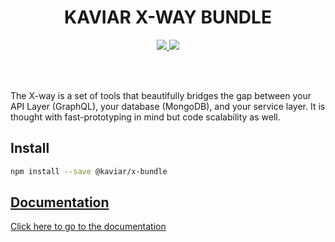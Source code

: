<h1 align="center">KAVIAR X-WAY BUNDLE</h1>

<p align="center">
  <a href="https://travis-ci.org/kaviarjs/x-bundle">
    <img src="https://api.travis-ci.org/kaviarjs/x-bundle.svg?branch=master" />
  </a>
  <a href="https://coveralls.io/github/kaviarjs/x-bundle?branch=master">
    <img src="https://coveralls.io/repos/github/kaviarjs/x-bundle/badge.svg?branch=master" />
  </a>
</p>

<br />
<br />

The X-way is a set of tools that beautifully bridges the gap between your API Layer (GraphQL), your database (MongoDB), and your service layer. It is thought with fast-prototyping in mind but code scalability as well.

## Install

```bash
npm install --save @kaviar/x-bundle
```

## [Documentation](./DOCUMENTATION.md)

[Click here to go to the documentation](./DOCUMENTATION.md)

